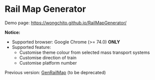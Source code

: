 # Rail Map Generator

Demo page: https://wongchito.github.io/RailMapGenerator/

**Notice:**

- Supported browser: Google Chrome (>= 74.0) **ONLY**
- Supported feature:
    - Customise theme colour from selected mass transport systems
    - Customise direction of train
    - Customise platform number

Previous version: [GenRailMap](https://github.com/wongchito/GenRailMap) (to be deprecated)